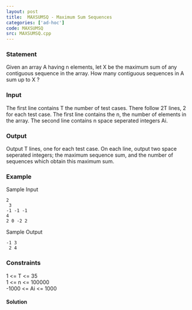 ```yaml
---
layout: post
title:  MAXSUMSQ - Maximum Sum Sequences
categories: ['ad-hoc']
code: MAXSUMSQ
src: MAXSUMSQ.cpp
---
```


### **Statement**

Given an array A having n elements, let X be the maximum sum of any contiguous
sequence in the array. How many contiguous sequences in A sum up to X ?

### Input

The first line contains T the number of test cases. There follow 2T lines, 2
for each test case. The first line contains the n, the number of elements in
the array. The second line contains n space seperated integers Ai.

### Output

Output T lines, one for each test case. On each line, output two space
seperated integers; the maximum sequence sum, and the number of sequences
which obtain this maximum sum.

### Example

Sample Input

    
    
    2  
     3  
    -1 -1 -1  
    4  
    2 0 -2 2

Sample Output

    
    
    -1 3  
     2 4

### Constraints

  
1 <= T <= 35  
1 <= n <= 100000  
-1000 <= Ai <= 1000



#### **Solution**



